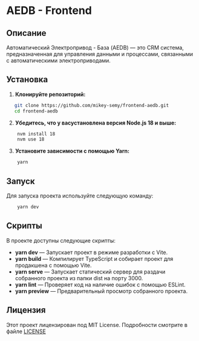 # AEDB - Frontend

## Описание

Автоматический Электропривод - База (AEDB) — это CRM система, предназначенная для управления данными и процессами, связанными с автоматическими электроприводами. 

## Установка

1. **Клонируйте репозиторий:**
```bash
   git clone https://github.com/mikey-semy/frontend-aedb.git
   cd frontend-aedb
```
2. **Убедитесь, что у васустановлена версия Node.js 18 и выше:**
```bash
    nvm install 18
    nvm use 18
```
3. **Установите зависимости с помощью Yarn:**
```bash
    yarn
```

## Запуск
Для запуска проекта используйте следующую команду:
```bash
    yarn dev
```

## Скрипты
В проекте доступны следующие скрипты:

- **yarn dev** — Запускает проект в режиме разработки с Vite.
- **yarn build** — Компилирует TypeScript и собирает проект для продакшена с помощью Vite.
- **yarn serve** — Запускает статический сервер для раздачи собранного проекта из папки dist на порту 3000.
- **yarn lint** — Проверяет код на наличие ошибок с помощью ESLint.
- **yarn preview** — Предварительный просмотр собранного проекта.

## Лицензия 
Этот проект лицензирован под MIT License. Подробности смотрите в файле [LICENSE](LICENSE.md)